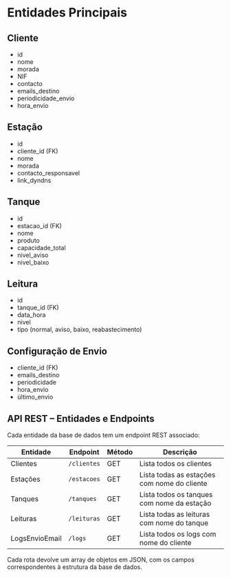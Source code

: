 # Entidades Principais

## Cliente
- id
- nome
- morada
- NIF
- contacto
- emails_destino
- periodicidade_envio
- hora_envio

## Estação
- id
- cliente_id (FK)
- nome
- morada
- contacto_responsavel
- link_dyndns

## Tanque
- id
- estacao_id (FK)
- nome
- produto
- capacidade_total
- nivel_aviso
- nivel_baixo

## Leitura
- id
- tanque_id (FK)
- data_hora
- nivel
- tipo (normal, aviso, baixo, reabastecimento)

## Configuração de Envio
- cliente_id (FK)
- emails_destino
- periodicidade
- hora_envio
- último_envio

## API REST – Entidades e Endpoints

Cada entidade da base de dados tem um endpoint REST associado:

| Entidade         | Endpoint               | Método | Descrição                                   |
|------------------|------------------------|--------|---------------------------------------------|
| Clientes         | `/clientes`            | GET    | Lista todos os clientes                     |
| Estações         | `/estacoes`            | GET    | Lista todas as estações com nome do cliente |
| Tanques          | `/tanques`             | GET    | Lista todos os tanques com nome da estação  |
| Leituras         | `/leituras`            | GET    | Lista todas as leituras com nome do tanque  |
| LogsEnvioEmail   | `/logs`                | GET    | Lista todos os logs com nome do cliente     |

Cada rota devolve um array de objetos em JSON, com os campos correspondentes à estrutura da base de dados.